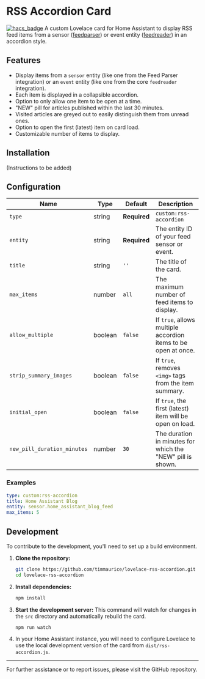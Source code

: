 # RSS Accordion Card

[![hacs_badge](https://img.shields.io/badge/HACS-Custom-41BDF5.svg?style=flat-square)](https://github.com/hacs/integration)
A custom Lovelace card for Home Assistant to display RSS feed items from a sensor ([feedparser](https://github.com/custom-components/feedparser)) or event entity ([feedreader](https://www.home-assistant.io/integrations/feedreader/)) in an accordion style.

## Features

- Display items from a `sensor` entity (like one from the Feed Parser integration) or an `event` entity (like one from the core `feedreader` integration).
- Each item is displayed in a collapsible accordion.
- Option to only allow one item to be open at a time.
- "NEW" pill for articles published within the last 30 minutes.
- Visited articles are greyed out to easily distinguish them from unread ones.
- Option to open the first (latest) item on card load.
- Customizable number of items to display.

## Installation

(Instructions to be added)

## Configuration

| Name                   | Type    | Default      | Description                                                    |
| ---------------------- | ------- | ------------ | -------------------------------------------------------------- |
| `type`                 | string  | **Required** | `custom:rss-accordion`                                         |
| `entity`               | string  | **Required** | The entity ID of your feed sensor or event.                    |
| `title`                | string  | `''`         | The title of the card.                                         |
| `max_items`            | number  | `all`        | The maximum number of feed items to display.                   |
| `allow_multiple`       | boolean | `false`      | If `true`, allows multiple accordion items to be open at once. |
| `strip_summary_images` | boolean | `false`      | If `true`, removes `<img>` tags from the item summary.         |
| `initial_open`         | boolean | `false`      | If `true`, the first (latest) item will be open on load.       |
| `new_pill_duration_minutes` | number | `30` | The duration in minutes for which the "NEW" pill is shown. |

### Examples

```yaml
type: custom:rss-accordion
title: Home Assistant Blog
entity: sensor.home_assistant_blog_feed
max_items: 5
```

## Development

To contribute to the development, you'll need to set up a build environment.

1.  **Clone the repository:**

    ```bash
    git clone https://github.com/timmaurice/lovelace-rss-accordion.git
    cd lovelace-rss-accordion
    ```

2.  **Install dependencies:**

    ```bash
    npm install
    ```

3.  **Start the development server:**
    This command will watch for changes in the `src` directory and automatically rebuild the card.

    ```bash
    npm run watch
    ```

4.  In your Home Assistant instance, you will need to configure Lovelace to use the local development version of the card from `dist/rss-accordion.js`.

---

For further assistance or to report issues, please visit the GitHub repository.

